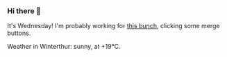 ### Hi there :wave:

It's Wednesday! I'm probably working for [this bunch](https://github.com/kohofinancial), clicking some merge buttons.

Weather in Winterthur: sunny, at +19°C.
